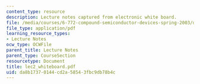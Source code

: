 ```yaml
---
content_type: resource
description: Lecture notes captured from electronic white board.
file: /media/courses/6-772-compound-semiconductor-devices-spring-2003/da8b17370144cd2a58543fbc9db78b4c_lec2_whiteboard.pdf
file_type: application/pdf
learning_resource_types:
- Lecture Notes
ocw_type: OCWFile
parent_title: Lecture Notes
parent_type: CourseSection
resourcetype: Document
title: lec2_whiteboard.pdf
uid: da8b1737-0144-cd2a-5854-3fbc9db78b4c
---
```

